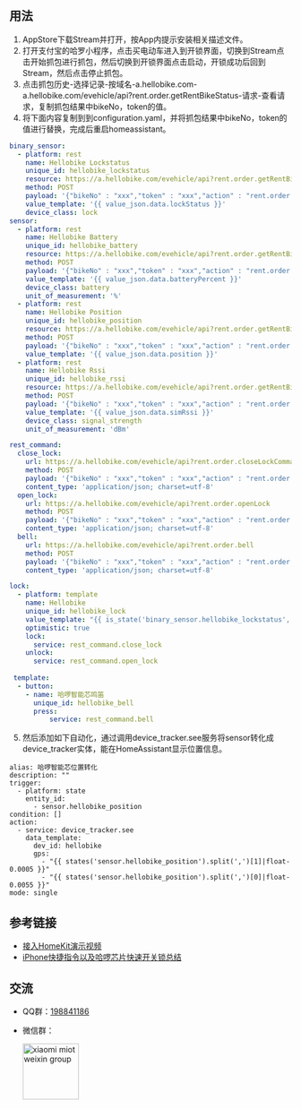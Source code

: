 ## 用法
1. AppStore下载Stream并打开，按App内提示安装相关描述文件。
2. 打开支付宝的哈罗小程序，点击买电动车进入到开锁界面，切换到Stream点击开始抓包进行抓包，然后切换到开锁界面点击启动，开锁成功后回到Stream，然后点击停止抓包。
3. 点击抓包历史-选择记录-按域名-a.hellobike.com-a.hellobike.com/evehicle/api?rent.order.getRentBikeStatus-请求-查看请求，复制抓包结果中bikeNo，token的值。
4. 将下面内容复制到到configuration.yaml，并将抓包结果中bikeNo，token的值进行替换，完成后重启homeassistant。
```yaml
binary_sensor:
  - platform: rest
    name: Hellobike Lockstatus
    unique_id: hellobike_lockstatus
    resource: https://a.hellobike.com/evehicle/api?rent.order.getRentBikeStatus
    method: POST
    payload: '{"bikeNo" : "xxx","token" : "xxx","action" : "rent.order.getRentBikeStatus"}'
    value_template: '{{ value_json.data.lockStatus }}'
    device_class: lock
sensor:
  - platform: rest
    name: Hellobike Battery
    unique_id: hellobike_battery
    resource: https://a.hellobike.com/evehicle/api?rent.order.getRentBikeStatus
    method: POST
    payload: '{"bikeNo" : "xxx","token" : "xxx","action" : "rent.order.getRentBikeStatus"}'
    value_template: '{{ value_json.data.batteryPercent }}'
    device_class: battery
    unit_of_measurement: '%'
  - platform: rest
    name: Hellobike Position
    unique_id: hellobike_position
    resource: https://a.hellobike.com/evehicle/api?rent.order.getRentBikeStatus
    method: POST
    payload: '{"bikeNo" : "xxx","token" : "xxx","action" : "rent.order.getRentBikeStatus"}'
    value_template: '{{ value_json.data.position }}'
  - platform: rest
    name: Hellobike Rssi
    unique_id: hellobike_rssi
    resource: https://a.hellobike.com/evehicle/api?rent.order.getRentBikeStatus
    method: POST
    payload: '{"bikeNo" : "xxx","token" : "xxx","action" : "rent.order.getRentBikeStatus"}'
    value_template: '{{ value_json.data.simRssi }}'
    device_class: signal_strength
    unit_of_measurement: 'dBm'

rest_command:
  close_lock:
    url: https://a.hellobike.com/evehicle/api?rent.order.closeLockCommand
    method: POST
    payload: '{"bikeNo" : "xxx","token" : "xxx","action" : "rent.order.closeLockCommand"}'
    content_type: 'application/json; charset=utf-8'
  open_lock:
    url: https://a.hellobike.com/evehicle/api?rent.order.openLock
    method: POST
    payload: '{"bikeNo" : "xxx","token" : "xxx","action" : "rent.order.openLock"}'
    content_type: 'application/json; charset=utf-8'
  bell:
    url: https://a.hellobike.com/evehicle/api?rent.order.bell
    method: POST
    payload: '{"bikeNo" : "xxx","token" : "xxx","action" : "rent.order.bell"}'
    content_type: 'application/json; charset=utf-8'

lock:
  - platform: template
    name: Hellobike
    unique_id: hellobike_lock
    value_template: "{{ is_state('binary_sensor.hellobike_lockstatus', 'off') }}"
    optimistic: true
    lock:
      service: rest_command.close_lock
    unlock:
      service: rest_command.open_lock
 
 template:
  - button: 
    - name: 哈啰智能芯鸣笛
      unique_id: hellobike_bell
      press: 
          service: rest_command.bell
```
5. 然后添加如下自动化，通过调用device_tracker.see服务将sensor转化成device_tracker实体，能在HomeAssistant显示位置信息。
```
alias: 哈啰智能芯位置转化
description: ""
trigger:
  - platform: state
    entity_id:
      - sensor.hellobike_position
condition: []
action:
  - service: device_tracker.see
    data_template:
      dev_id: hellobike
      gps:
        - "{{ states('sensor.hellobike_position').split(',')[1]|float-0.0005 }}"
        - "{{ states('sensor.hellobike_position').split(',')[0]|float-0.0055 }}"
mode: single
````

## 参考链接
- [接入HomeKit演示视频](https://www.bilibili.com/video/BV1ra411E7Cq/?spm_id_from=333.788.recommend_more_video.18)
- [iPhone快捷指令以及哈啰芯片快速开关锁总结](https://1min.cc/archives/164.html)

## 交流
- QQ群：[198841186](https://jq.qq.com/?_wv=1027&k=lZAMn5Uo)
- 微信群：

  <img src="https://user-images.githubusercontent.com/4549099/161735971-0540ce1c-eb49-4aff-8cb3-3bdad15e22f7.png" alt="xiaomi miot weixin group" width="100">

